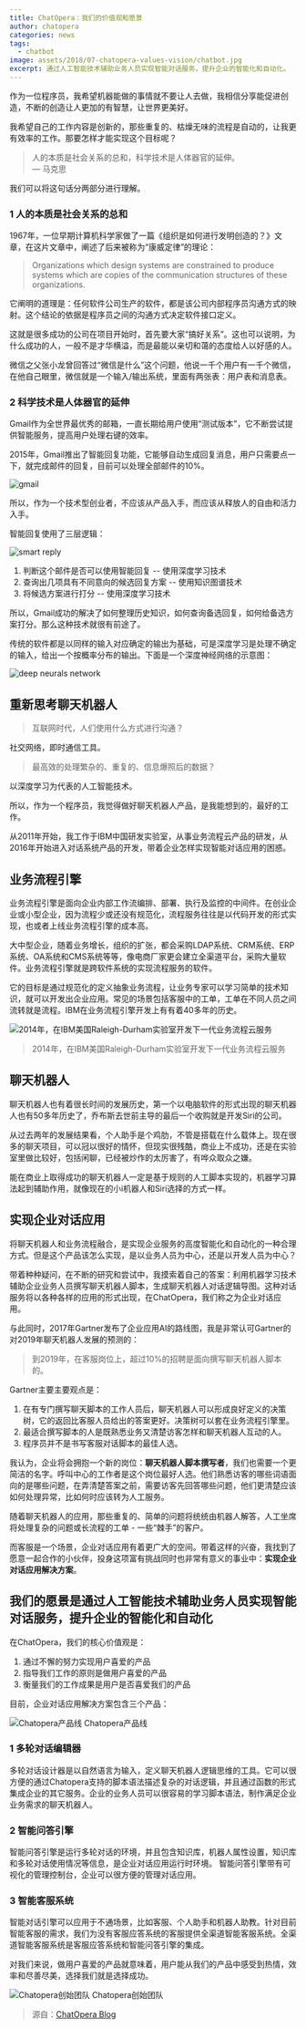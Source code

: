 ```yaml
---
title: ChatOpera：我们的价值观和愿景
author: chatopera
categories: news
tags:
  - chatbot
image: assets/2018/07-chatopera-values-vision/chatbot.jpg
excerpt: 通过人工智能技术辅助业务人员实现智能对话服务，提升企业的智能化和自动化。
---
```


作为一位程序员，我希望机器能做的事情就不要让人去做，我相信分享能促进创造，不断的创造让人更加的有智慧，让世界更美好。

我希望自己的工作内容是创新的，那些重复的、枯燥无味的流程是自动的，让我更有效率的工作。那要怎样才能实现这个目标呢？

> 人的本质是社会关系的总和，科学技术是人体器官的延伸。  
> &mdash; 马克思

我们可以将这句话分两部分进行理解。

### 1 人的本质是社会关系的总和

1967年，一位早期计算机科学家做了一篇《组织是如何进行发明创造的？》文章，在这片文章中，阐述了后来被称为“康威定律”的理论：

> Organizations which design systems are constrained to produce systems which are copies of the communication structures of these organizations.

它阐明的道理是：任何软件公司生产的软件，都是该公司内部程序员沟通方式的映射。这个结论的依据是程序员之间的沟通方式决定软件接口定义。

这就是很多成功的公司在项目开始时，首先要大家“搞好关系”。这也可以说明，为什么成功的人，一般不是才华横溢，而是最能以亲切和蔼的态度给人以好感的人。

微信之父张小龙曾回答过“微信是什么”这个问题，他说一千个用户有一千个微信，在他自己眼里，微信就是一个输入/输出系统，里面有两张表：用户表和消息表。

### 2 科学技术是人体器官的延伸

Gmail作为全世界最优秀的邮箱，一直长期给用户使用“测试版本”，它不断尝试提供智能服务，提高用户处理右键的效率。

2015年，Gmail推出了智能回复功能，它能够自动生成回复消息，用户只需要点一下，就完成邮件的回复，目前可以处理全部邮件的10%。

![gmail](/assets/2018/07-chatopera-values-vision/gmail.jpg)

所以，作为一个技术型创业者，不应该从产品入手，而应该从释放人的自由和活力入手。

智能回复使用了三层逻辑：

![smart reply](/assets/2018/07-chatopera-values-vision/smart-reply.jpg)

1. 判断这个邮件是否可以使用智能回复 -- 使用深度学习技术
1. 查询出几项具有不同意向的候选回复方案 -- 使用知识图谱技术
1. 将候选方案进行打分 -- 使用深度学习技术

所以，Gmail成功的解决了如何整理历史知识，如何查询备选回复，如何给备选方案打分。那么这种技术就很有前途了。

传统的软件都是以同样的输入对应确定的输出为基础，可是深度学习是处理不确定的输入，给出一个按概率分布的输出。下面是一个深度神经网络的示意图：

![deep neurals network](/assets/2018/07-chatopera-values-vision/deep-neural-network.jpg)

## 重新思考聊天机器人

> 互联网时代，人们使用什么方式进行沟通？

社交网络，即时通信工具。

> 最高效的处理繁杂的、重复的、信息爆照后的数据？

以深度学习为代表的人工智能技术。

所以，作为一个程序员，我觉得做好聊天机器人产品，是我能想到的，最好的工作。

从2011年开始，我工作于IBM中国研发实验室，从事业务流程云产品的研发，从2016年开始进入对话系统产品的开发，带着企业怎样实现智能对话应用的困惑。

## 业务流程引擎

业务流程引擎是面向企业内部工作流编排、部署、执行及监控的中间件。在创业企业或小型企业，因为流程少或还没有规范化，流程服务往往是以代码开发的形式实现，也或者上线业务流程引擎的成本高。

大中型企业，随着业务增长，组织的扩张，都会采购LDAP系统、CRM系统、ERP系统、OA系统和CMS系统等等，像电商厂家更会建立全渠道平台，采购大量软件。业务流程引擎就是跨软件系统的实现流程服务的软件。

它的目标是通过规范化的定义抽象业务流程，让业务专家可以学习简单的技术知识，就可以开发出企业应用。常见的场景包括客服中的工单，工单在不同人员之间流转就是流程。IBM在业务流程引擎开发上有有着40多年的历史。

![2014年，在IBM美国Raleigh-Durham实验室开发下一代业务流程云服务](/assets/2018/07-chatopera-values-vision/ibm.jpg)
> 2014年，在IBM美国Raleigh-Durham实验室开发下一代业务流程云服务

## 聊天机器人

聊天机器人也有着很长时间的发展历史，第一个以电脑软件的形式出现的聊天机器人也有50多年历史了，乔布斯去世前主导的最后一个收购就是开发Siri的公司。

从过去两年的发展结果看，个人助手是个鸡肋，不管是搭载在什么载体上。现在很多的聊天项目，可以冠以很好的情怀，但现实很残酷，商业上不成功，还是在实验室里做比较好，包括闲聊，已经被炒作的太厉害了，有哗众取众之嫌。

能在商业上取得成功的聊天机器人一定是基于规则的人工脚本实现的，机器学习算法起到辅助作用，就像现在的小i机器人和Siri选择的方式一样。

## 实现企业对话应用

将聊天机器人和业务流程融合，是实现企业服务的高度智能化和自动化的一种合理方式。但是这个产品该怎么实现，是以业务人员为中心，还是以开发人员为中心？

带着种种疑问，在不断的研究和尝试中，我摸索着自己的答案：利用机器学习技术辅助企业业务人员撰写聊天机器人脚本，生成聊天机器人对话逻辑导图。这种对话服务将以各种各样的应用的形式出现，在ChatOpera，我们称之为企业对话应用。

与此同时，2017年Gartner发布了企业应用AI的路线图，我是非常认可Gartner的对2019年聊天机器人发展的预测的：

> 到2019年，在客服岗位上，超过10%的招聘是面向撰写聊天机器人脚本的。

Gartner主要主要观点是：

1. 在有专门撰写聊天脚本的工作人员后，聊天机器人可以形成良好定义的决策树，它的返回比客服人员给出的答案更好。决策树可以套在业务流程引擎里。
1. 最适合撰写脚本的人是既熟悉业务又清楚访客怎样和聊天机器人互动的人。
1. 程序员并不是书写客服对话脚本的最佳人选。

我认为，企业将会拥抱一个新的岗位：**聊天机器人脚本撰写者**，我们也需要一个更简洁的名字。呼叫中心的工作者是这个岗位最好人选。他们熟悉访客的哪些词语面向的是哪些问题，在弄清楚答案之前，需要访客先回答哪些问题，他们更清楚应该如何处理异常，比如何时应该转为人工服务。

随着聊天机器人的应用，那些重复的、简单的问题将统统由机器人解答，人工坐席将处理复杂的问题或长流程的工单 - 一些“棘手”的客户。

而客服是一个场景，企业对话应用有着更广大的空间。带着这样的兴奋，我找到了愿意一起合作的小伙伴，投身这项富有挑战同时也非常有意义的事业中：**实现企业对话应用解决方案**。

## 我们的愿景是通过人工智能技术辅助业务人员实现智能对话服务，提升企业的智能化和自动化

在ChatOpera，我们的核心价值观是：

1. 通过不懈的努力实现用户喜爱的产品
1. 指导我们工作的原则是做用户喜爱的产品
1. 衡量我们的工作成果是用户是否喜爱我们的产品

目前，企业对话应用解决方案包含三个产品：

![Chatopera产品线](/assets/2018/07-chatopera-values-vision/chatopera.png)
Chatopera产品线

### 1 多轮对话编辑器

多轮对话设计器是以自然语言为输入，定义聊天机器人逻辑思维的工具。它可以很方便的通过Chatopera支持的脚本语法描述复杂的对话逻辑，并且通过函数的形式集成企业的其它服务。企业的业务人员可以很容易的学习脚本语法，制作满足企业业务需求的聊天机器人。

### 2 智能问答引擎

智能问答引擎是运行多轮对话的环境，并且包含知识库，机器人属性设置，知识库和多轮对话使用情况等信息，是企业对话应用运行时环境。 智能问答引擎带有可视化的管理控制台，企业可以很方便的管理对话应用。

### 3 智能客服系统

智能对话引擎可以应用于不通场景，比如客服、个人助手和机器人助教。针对目前智能客服的需求，我们为没有客服应答系统的客服提供全渠道智能客服系统。全渠道智能客服系统是客服应答系统和智能问答引擎的集成。

对我们来说，做用户喜爱的产品就意味着，用户能从我们的产品中感受到热情，效率和尽善尽美，选择我们就是选择成功。

![Chatopera创始团队](/assets/2018/07-chatopera-values-vision/founding-team.jpg)
Chatopera创始团队

> 源自：[ChatOpera Blog](https://blog.chatopera.com/vision-and-value/)
